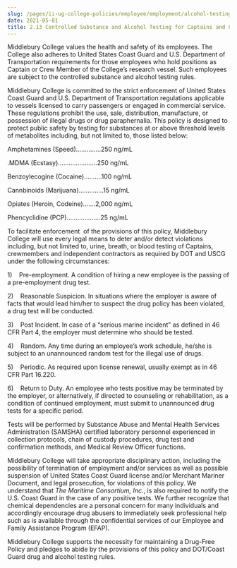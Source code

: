 ```yaml
---
slug: /pages/ii-ug-college-policies/employee/employment/alcohol-testing-captains
date: 2021-05-01
title: 2.13 Controlled Substance and Alcohol Testing for Captains and Crew Members
---
```

Middlebury College values the health and safety of its employees. The College also adheres to United States Coast Guard and U.S. Department of Transportation requirements for those employees who hold positions as Captain or Crew Member of the College’s research vessel. Such employees are subject to the controlled substance and alcohol testing rules.

Middlebury College is committed to the strict enforcement of United States Coast Guard and U.S. Department of Transportation regulations applicable to vessels licensed to carry passengers or engaged in commercial service. These regulations prohibit the use, sale, distribution, manufacture, or possession of illegal drugs or drug paraphernalia. This policy is designed to protect public safety by testing for substances at or above threshold levels of metabolites including, but not limited to, those listed below:

Amphetamines (Speed)…………..250 ng/mL

.MDMA (Ecstasy)………………….250 ng/mL

Benzoylecogine (Cocaine)……….100 ng/mL

Cannbinoids (Marijuana)…………..15 ng/mL

Opiates (Heroin, Codeine)…….2,000 ng/mL

Phencyclidine (PCP)……………….25 ng/mL

To facilitate enforcement  of the provisions of this policy, Middlebury College will use every legal means to deter and/or detect violations including, but not limited to, urine, breath, or blood testing of Captains, crewmembers and independent contractors as required by DOT and USCG under the following circumstances:

1\)    Pre-employment. A condition of hiring a new employee is the passing of a pre-employment drug test.

2\)    Reasonable Suspicion. In situations where the employer is aware of facts that would lead him/her to suspect the drug policy has been violated, a drug test will be conducted.

3\)    Post Incident. In case of a “serious marine incident” as defined in 46 CFR Part 4, the employer must determine who should be tested.

4\)    Random. Any time during an employee’s work schedule, he/she is subject to an unannounced random test for the illegal use of drugs.

5\)    Periodic. As required upon license renewal, usually exempt as in 46 CFR Part 16.220.

6\)    Return to Duty. An employee who tests positive may be terminated by the employer, or alternatively, if directed to counseling or rehabilitation, as a condition of continued employment, must submit to unannounced drug tests for a specific period.

Tests will be performed by Substance Abuse and Mental Health Services Administration (SAMSHA) certified laboratory personnel experienced in collection protocols, chain of custody procedures, drug test and confirmation methods, and Medical Review Officer functions.

Middlebury College will take appropriate disciplinary action, including the possibility of termination of employment and/or services as well as possible suspension of United States Coast Guard license and/or Merchant Mariner Document, and legal prosecution, for violations of this policy. We understand that _The Maritime Consortium, Inc._, is also required to notify the U.S. Coast Guard in the case of any positive tests. We further recognize that chemical dependencies are a personal concern for many individuals and accordingly encourage drug abusers to immediately seek professional help such as is available through the confidential services of our Employee and Family Assistance Program (EFAP).

Middlebury College supports the necessity for maintaining a Drug-Free Policy and pledges to abide by the provisions of this policy and DOT/Coast Guard drug and alcohol testing rules.